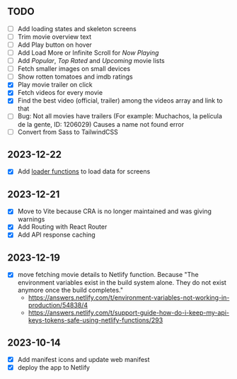 TODO
---

- [ ] Add loading states and skeleton screens
- [ ] Trim movie overview text
- [ ] Add Play button on hover
- [ ] Add Load More or Infinite Scroll for _Now Playing_
- [ ] Add _Popular_, _Top Rated_ and _Upcoming_ movie lists
- [ ] Fetch smaller images on small devices
- [ ] Show rotten tomatoes and imdb ratings
- [x] Play movie trailer on click
- [x] Fetch videos for every movie
- [x] Find the best video (official, trailer) among the videos array and link to that
- [ ] Bug: Not all movies have trailers (For example: Muchachos, la película de la gente, ID: 1206029) Causes a name not found error
- [ ] Convert from Sass to TailwindCSS

## 2023-12-22
- [x] Add [loader functions](https://reactrouter.com/en/main/start/tutorial#loading-data) to load data for screens

## 2023-12-21
- [x] Move to Vite because CRA is no longer maintained and was giving warnings
- [x] Add Routing with React Router
- [x] Add API response caching

## 2023-12-19
- [x] move fetching movie details to Netlify function. Because "The environment variables exist in the build system alone. They do not exist anymore once the build completes."
  - https://answers.netlify.com/t/environment-variables-not-working-in-production/54838/4
  - https://answers.netlify.com/t/support-guide-how-do-i-keep-my-api-keys-tokens-safe-using-netlify-functions/293

## 2023-10-14
- [x] Add manifest icons and update web manifest
- [x] deploy the app to Netlify